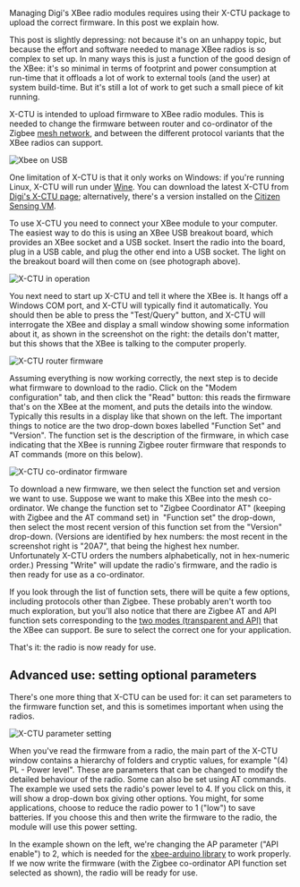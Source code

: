 <html><body><p>Managing Digi's XBee radio modules requires using their X-CTU package to upload the correct firmware. In this post we explain how.

<!--more-->

This post is slightly depressing: not because it's on an unhappy topic, but because the effort and software needed to manage XBee radios is so complex to set up. In many ways this is just a function of the good design of the XBee: it's so minimal in terms of footprint and power consumption at run-time that it offloads a lot of work to external tools (and the user) at system build-time. But it's still a lot of work to get such a small piece of kit running.

X-CTU is intended to upload firmware to XBee radio modules. This is needed to change the firmware between router and co-ordinator of the Zigbee <a href="/blog/2013/07/02/mesh-network/" target="_blank">mesh network</a>, and between the different protocol variants that the XBee radios can support.

![Xbee on USB](/images/citizen-sensing/2013-06-29-13.35.45.jpg)

One limitation of X-CTU is that it only works on Windows: if you're running Linux, X-CTU will run under <a href="http://www.winehq.org/" target="_blank">Wine</a>. You can download the latest X-CTU from <a href="http://www.digi.com/support/kbase/kbaseresultdetl?id=2125" target="_blank">Digi's X-CTU page</a>; alternatively, there's a version installed on the <a href="/download/virtual-machine/" target="_blank">Citizen Sensing VM</a>.

To use X-CTU you need to connect your XBee module to your computer. The easiest way to do this is using an XBee USB breakout board, which provides an XBee socket and a USB socket. Insert the radio into the board, plug in a USB cable, and plug the other end into a USB socket. The light on the breakout board will then come on (see photograph above).

![X-CTU in operation](/images/citizen-sensing/xctu-connect.png)

You next need to start up X-CTU and tell it where the XBee is. It hangs off a Windows COM port, and X-CTU will typically find it automatically. You should then be able to press the "Test/Query" button, and X-CTU will interrogate the XBee and display a small window showing some information about it, as shown in the screenshot on the right: the details don't matter, but this shows that the XBee is talking to the computer properly.

![X-CTU router firmware](/images/citizen-sensing/xctu-firmware-router.png)

Assuming everything is now working correctly, the next step is to decide what firmware to download to the radio. Click on the "Modem configuration" tab, and then click the "Read" button: this reads the firmware that's on the XBee at the moment, and puts the details into the window. Typically this results in a display like that shown on the left. The important things to notice are the two drop-down boxes labelled "Function Set" and "Version". The function set is the description of the firmware, in which case indicating that the XBee is running Zigbee router firmware that responds to AT commands (more on this below).

![X-CTU co-ordinator firmware](/images/citizen-sensing/xctu-firmware-coordinator.png)

To download a new firmware, we then select the function set and version we want to use. Suppose we want to make this XBee into the mesh co-ordinator. We change the function set to "Zigbee Coordinator AT" (keeping with Zigbee and the AT command set) in  "Function set" the drop-down, then select the most recent version of this function set from the "Version" drop-down. (Versions are identified by hex numbers: the most recent in the screenshot right is "20A7", that being the highest hex number. Unfortunately X-CTU orders the numbers alphabetically, not in hex-numeric order.) Pressing "Write" will update the radio's firmware, and the radio is then ready for use as a co-ordinator.

If you look through the list of function sets, there will be quite a few options, including protocols other than Zigbee. These probably aren't worth too much exploration, but you'll also notice that there are Zigbee AT and API function sets corresponding to the <a href="/blog/2013/07/01/xbee/" target="_blank">two modes (transparent and API)</a> that the XBee can support. Be sure to select the correct one for your application.

That's it: the radio is now ready for use.
</p><h2>Advanced use: setting optional parameters</h2>
There's one more thing that X-CTU can be used for: it can set parameters to the firmware function set, and this is sometimes important when using the radios.

![X-CTU parameter setting](/images/citizen-sensing/xctu-parameter-setting.png)

When you've read the firmware from a radio, the main part of the X-CTU window contains a hierarchy of folders and cryptic values, for example "(4) PL - Power level". These are parameters that can be changed to modify the detailed behaviour of the radio. Some can also be set using AT commands. The example we used sets the radio's power level to 4. If you click on this, it will show a drop-down box giving other options. You might, for some applications, choose to reduce the radio power to 1 ("low") to save batteries. If you choose this and then write the firmware to the radio, the module will use this power setting.

In the example shown on the left, we're changing the AP parameter ("API enable") to 2, which is needed for the <a href="/blog/2013/07/03/xbee-arduino" target="_blank">xbee-arduino library</a> to work properly. If we now write the firmware (with the Zigbee co-ordinator API function set selected as shown), the radio will be ready for use.
